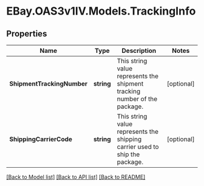 # EBay.OAS3v1IV.Models.TrackingInfo
## Properties

Name | Type | Description | Notes
------------ | ------------- | ------------- | -------------
**ShipmentTrackingNumber** | **string** | This string value represents the shipment tracking number of the package. | [optional] 
**ShippingCarrierCode** | **string** | This string value represents the shipping carrier used to ship the package. | [optional] 

[[Back to Model list]](../README.md#documentation-for-models) [[Back to API list]](../README.md#documentation-for-api-endpoints) [[Back to README]](../README.md)

